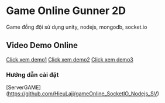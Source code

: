 # Game Online Gunner 2D
Game đồng đội sử dụng unity, nodejs, mongodb, socket.io
## Video Demo Online
[Click xem demo1](https://youtu.be/tC8lxYyFkyA)
[Click xem demo2](https://youtu.be/h7j_qSYbdC4)
[Click xem demo3](https://youtu.be/1w81GzWgEL4)
### Hướng dẫn cài đặt
[ServerGAME] (https://github.com/HieuLajj/gameOnline_SocketIO_Nodejs_SV)